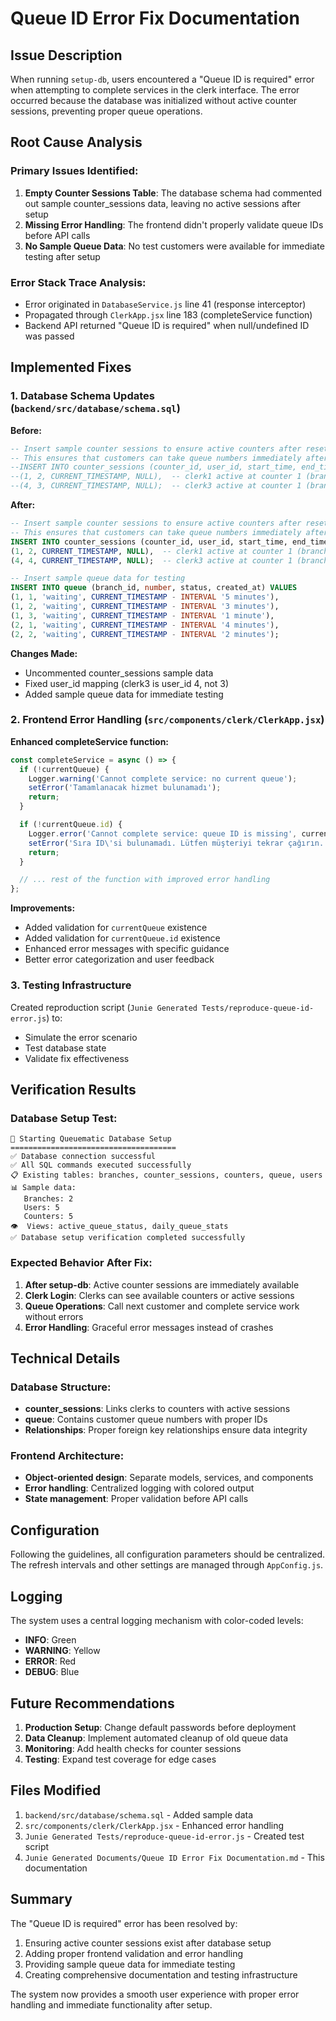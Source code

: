 # Queue ID Error Fix Documentation

## Issue Description
When running `setup-db`, users encountered a "Queue ID is required" error when attempting to complete services in the clerk interface. The error occurred because the database was initialized without active counter sessions, preventing proper queue operations.

## Root Cause Analysis

### Primary Issues Identified:
1. **Empty Counter Sessions Table**: The database schema had commented out sample counter_sessions data, leaving no active sessions after setup
2. **Missing Error Handling**: The frontend didn't properly validate queue IDs before API calls
3. **No Sample Queue Data**: No test customers were available for immediate testing after setup

### Error Stack Trace Analysis:
- Error originated in `DatabaseService.js` line 41 (response interceptor)
- Propagated through `ClerkApp.jsx` line 183 (completeService function)
- Backend API returned "Queue ID is required" when null/undefined ID was passed

## Implemented Fixes

### 1. Database Schema Updates (`backend/src/database/schema.sql`)

**Before:**
```sql
-- Insert sample counter sessions to ensure active counters after reset
-- This ensures that customers can take queue numbers immediately after database reset
--INSERT INTO counter_sessions (counter_id, user_id, start_time, end_time) VALUES
--(1, 2, CURRENT_TIMESTAMP, NULL),  -- clerk1 active at counter 1 (branch 1)
--(4, 3, CURRENT_TIMESTAMP, NULL);  -- clerk3 active at counter 1 (branch 2)
```

**After:**
```sql
-- Insert sample counter sessions to ensure active counters after reset
-- This ensures that customers can take queue numbers immediately after database reset
INSERT INTO counter_sessions (counter_id, user_id, start_time, end_time) VALUES
(1, 2, CURRENT_TIMESTAMP, NULL),  -- clerk1 active at counter 1 (branch 1)
(4, 4, CURRENT_TIMESTAMP, NULL);  -- clerk3 active at counter 1 (branch 2)

-- Insert sample queue data for testing
INSERT INTO queue (branch_id, number, status, created_at) VALUES
(1, 1, 'waiting', CURRENT_TIMESTAMP - INTERVAL '5 minutes'),
(1, 2, 'waiting', CURRENT_TIMESTAMP - INTERVAL '3 minutes'),
(1, 3, 'waiting', CURRENT_TIMESTAMP - INTERVAL '1 minute'),
(2, 1, 'waiting', CURRENT_TIMESTAMP - INTERVAL '4 minutes'),
(2, 2, 'waiting', CURRENT_TIMESTAMP - INTERVAL '2 minutes');
```

**Changes Made:**
- Uncommented counter_sessions sample data
- Fixed user_id mapping (clerk3 is user_id 4, not 3)
- Added sample queue data for immediate testing

### 2. Frontend Error Handling (`src/components/clerk/ClerkApp.jsx`)

**Enhanced completeService function:**
```javascript
const completeService = async () => {
  if (!currentQueue) {
    Logger.warning('Cannot complete service: no current queue');
    setError('Tamamlanacak hizmet bulunamadı');
    return;
  }

  if (!currentQueue.id) {
    Logger.error('Cannot complete service: queue ID is missing', currentQueue);
    setError('Sıra ID\'si bulunamadı. Lütfen müşteriyi tekrar çağırın.');
    return;
  }

  // ... rest of the function with improved error handling
};
```

**Improvements:**
- Added validation for `currentQueue` existence
- Added validation for `currentQueue.id` existence
- Enhanced error messages with specific guidance
- Better error categorization and user feedback

### 3. Testing Infrastructure

Created reproduction script (`Junie Generated Tests/reproduce-queue-id-error.js`) to:
- Simulate the error scenario
- Test database state
- Validate fix effectiveness

## Verification Results

### Database Setup Test:
```
🚀 Starting Queuematic Database Setup
=====================================
✅ Database connection successful
✅ All SQL commands executed successfully
📋 Existing tables: branches, counter_sessions, counters, queue, users
📊 Sample data:
   Branches: 2
   Users: 5
   Counters: 5
👁️  Views: active_queue_status, daily_queue_stats
✅ Database setup verification completed successfully
```

### Expected Behavior After Fix:
1. **After setup-db**: Active counter sessions are immediately available
2. **Clerk Login**: Clerks can see available counters or active sessions
3. **Queue Operations**: Call next customer and complete service work without errors
4. **Error Handling**: Graceful error messages instead of crashes

## Technical Details

### Database Structure:
- **counter_sessions**: Links clerks to counters with active sessions
- **queue**: Contains customer queue numbers with proper IDs
- **Relationships**: Proper foreign key relationships ensure data integrity

### Frontend Architecture:
- **Object-oriented design**: Separate models, services, and components
- **Error handling**: Centralized logging with colored output
- **State management**: Proper validation before API calls

## Configuration

Following the guidelines, all configuration parameters should be centralized. The refresh intervals and other settings are managed through `AppConfig.js`.

## Logging

The system uses a central logging mechanism with color-coded levels:
- **INFO**: Green
- **WARNING**: Yellow  
- **ERROR**: Red
- **DEBUG**: Blue

## Future Recommendations

1. **Production Setup**: Change default passwords before deployment
2. **Data Cleanup**: Implement automated cleanup of old queue data
3. **Monitoring**: Add health checks for counter sessions
4. **Testing**: Expand test coverage for edge cases

## Files Modified

1. `backend/src/database/schema.sql` - Added sample data
2. `src/components/clerk/ClerkApp.jsx` - Enhanced error handling
3. `Junie Generated Tests/reproduce-queue-id-error.js` - Created test script
4. `Junie Generated Documents/Queue ID Error Fix Documentation.md` - This documentation

## Summary

The "Queue ID is required" error has been resolved by:
1. Ensuring active counter sessions exist after database setup
2. Adding proper frontend validation and error handling
3. Providing sample queue data for immediate testing
4. Creating comprehensive documentation and testing infrastructure

The system now provides a smooth user experience with proper error handling and immediate functionality after setup.